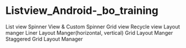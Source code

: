 # Listview_Android-_bo_training
List view Spinner View &amp; Custom Spinner Grid view   Recycle view Layout manger  Liner Layout Manger(horizontal, vertical) Grid Layout Manger Staggered Grid Layout Manager
